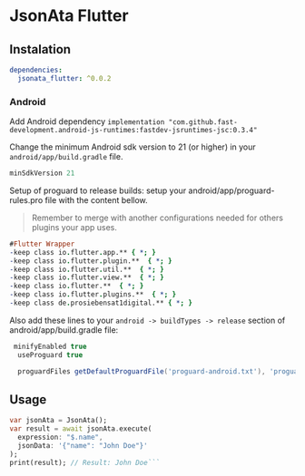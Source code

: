 # JsonAta Flutter

## Instalation

```yaml
dependencies:
  jsonata_flutter: ^0.0.2
```

### Android

Add Android dependency `implementation "com.github.fast-development.android-js-runtimes:fastdev-jsruntimes-jsc:0.3.4"`

Change the minimum Android sdk version to 21 (or higher) in your `android/app/build.gradle` file.

```gradle
minSdkVersion 21
```

Setup of proguard to release builds: setup your android/app/proguard-rules.pro file
with the content bellow.

> Remember to merge with another configurations needed for
others plugins your app uses.

```proguard-rules.pro
#Flutter Wrapper
-keep class io.flutter.app.** { *; }
-keep class io.flutter.plugin.**  { *; }
-keep class io.flutter.util.**  { *; }
-keep class io.flutter.view.**  { *; }
-keep class io.flutter.**  { *; }
-keep class io.flutter.plugins.**  { *; }
-keep class de.prosiebensat1digital.** { *; }
```

Also add these lines to your `android -> buildTypes -> release` section of android/app/build.gradle file:

```gradle
 minifyEnabled true
  useProguard true

  proguardFiles getDefaultProguardFile('proguard-android.txt'), 'proguard-rules.pro'
```

## Usage

```dart
var jsonAta = JsonAta();
var result = await jsonAta.execute(
  expression: "$.name",
  jsonData: '{"name": "John Doe"}'
);
print(result); // Result: John Doe```
